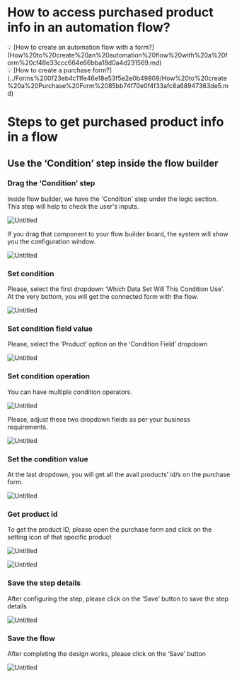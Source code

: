 # How to access purchased product info in an automation flow?

<aside>
💡 [How to create an automation flow with a form?](How%20to%20create%20an%20automation%20flow%20with%20a%20form%20cf48e33ccc664e66bba18d0a4d231569.md)

</aside>

<aside>
💡 [How to create a purchase form?](../Forms%200f23eb4c11fe46e18e53f5e2e0b49809/How%20to%20create%20a%20Purchase%20Form%2085bb74f70e0f4f33afc8a68947363de5.md)

</aside>

# Steps to get purchased product info in a flow

## Use the ‘Condition’ step inside the flow builder

### Drag the ‘Condition’ step

Inside flow builder, we have the 'Condition' step under the logic section. This step will help to check the user's inputs.

![Untitled](How%20to%20access%20purchased%20product%20info%20in%20an%20automat%2097ec54359777428eab8bec1c8a522e52/Untitled.png)

If you drag that component to your flow builder board, the system will show you the configuration window.

![Untitled](How%20to%20access%20purchased%20product%20info%20in%20an%20automat%2097ec54359777428eab8bec1c8a522e52/Untitled%201.png)

### Set condition

Please, select the first dropdown ‘Which Data Set Will This Condition Use’. At the very bottom, you will get the connected form with the flow.

![Untitled](How%20to%20access%20purchased%20product%20info%20in%20an%20automat%2097ec54359777428eab8bec1c8a522e52/Untitled%202.png)

### Set condition field value

Please, select the ‘Product’ option on the ‘Condition Field’ dropdown

![Untitled](How%20to%20access%20purchased%20product%20info%20in%20an%20automat%2097ec54359777428eab8bec1c8a522e52/Untitled%203.png)

### Set condition operation

You can have multiple condition operators.

![Untitled](How%20to%20access%20purchased%20product%20info%20in%20an%20automat%2097ec54359777428eab8bec1c8a522e52/Untitled%204.png)

Please, adjust these two dropdown fields as per your business requirements.

![Untitled](How%20to%20access%20purchased%20product%20info%20in%20an%20automat%2097ec54359777428eab8bec1c8a522e52/Untitled%205.png)

### Set the condition value

At the last dropdown, you will get all the avail products’ id/s on the purchase form.

![Untitled](How%20to%20access%20purchased%20product%20info%20in%20an%20automat%2097ec54359777428eab8bec1c8a522e52/Untitled%206.png)

### Get product id

To get the product ID, please open the purchase form and click on the setting icon of that specific product

![Untitled](How%20to%20access%20purchased%20product%20info%20in%20an%20automat%2097ec54359777428eab8bec1c8a522e52/Untitled%207.png)

![Untitled](How%20to%20access%20purchased%20product%20info%20in%20an%20automat%2097ec54359777428eab8bec1c8a522e52/Untitled%208.png)

### Save the step details

After configuring the step, please click on the ‘Save’ button to save the step details

![Untitled](How%20to%20access%20purchased%20product%20info%20in%20an%20automat%2097ec54359777428eab8bec1c8a522e52/Untitled%209.png)

### Save the flow

After completing the design works, please click on the ‘Save’ button

![Untitled](How%20to%20access%20purchased%20product%20info%20in%20an%20automat%2097ec54359777428eab8bec1c8a522e52/Untitled%2010.png)